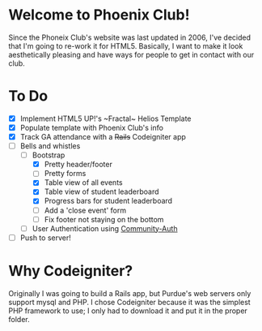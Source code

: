 # Welcome to Phoenix Club!
Since the Phoneix Club's website was last updated in 2006, I've decided that I'm going to re-work it for HTML5. Basically, I want to make it look aesthetically pleasing and have ways for people to get in contact with our club.

# To Do
- [X] Implement HTML5 UP!'s ~Fractal~ Helios Template
- [X] Populate template with Phoenix Club's info
- [X] Track GA attendance with a ~~Rails~~ Codeigniter app
- [ ] Bells and whistles
	- [ ] Bootstrap
		- [X] Pretty header/footer
		- [ ] Pretty forms
		- [X] Table view of all events
		- [X] Table view of student leaderboard
		- [X] Progress bars for student leaderboard
		- [ ] Add a 'close event' form
		- [ ] Fix footer not staying on the bottom
	- [ ] User Authentication using [Community-Auth](http://community-auth.com/)
- [ ] Push to server!

# Why Codeigniter?
Originally I was going to build a Rails app, but Purdue's web servers only support mysql and PHP. I chose Codeigniter because it was the simplest PHP framework to use; I only had to download it and put it in the proper folder.